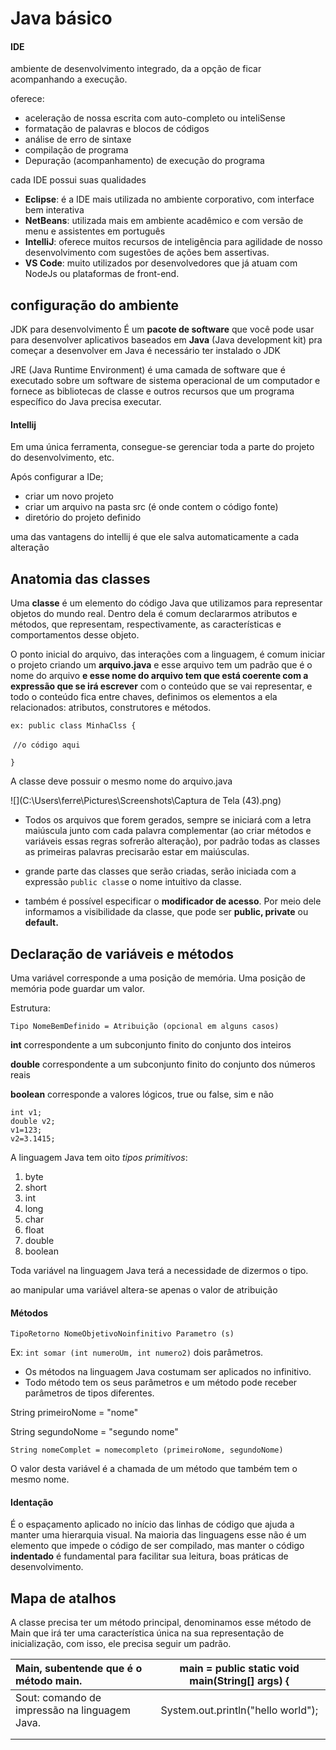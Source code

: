 # Java básico



#### IDE

ambiente de desenvolvimento integrado, da a opção de ficar acompanhando a execução.

oferece:

* aceleração de nossa escrita com auto-completo ou inteliSense
* formatação de palavras e blocos de códigos
* análise de erro de sintaxe
* compilação de programa
* Depuração (acompanhamento) de execução do programa

cada IDE possui suas qualidades

* **Eclipse**: é a IDE mais utilizada no ambiente corporativo, com interface bem interativa
* **NetBeans**: utilizada mais em ambiente acadêmico e com versão de menu e assistentes em português
* **IntelliJ**:  oferece muitos recursos de inteligência para agilidade de nosso desenvolvimento com sugestões de ações bem assertivas.  
* **VS Code**: muito utilizados por desenvolvedores que já atuam com NodeJs ou plataformas de front-end. 

## configuração do ambiente

JDK para desenvolvimento É um **pacote de software** que você pode usar para desenvolver aplicativos baseados em **Java** (Java development kit) pra começar a desenvolver em Java é necessário ter instalado o JDK

JRE (Java Runtime Environment) é uma camada de software que é executado sobre um software de sistema operacional de um computador e fornece as bibliotecas de classe e outros recursos que um programa específico do Java precisa executar.

#### Intellij

Em uma única ferramenta, consegue-se gerenciar toda a parte do projeto do desenvolvimento, etc.

 Após configurar a IDe;

* criar um novo projeto
* criar um arquivo na pasta src (é onde contem o código fonte)
* diretório do projeto definido

uma das vantagens do intellij é que ele salva automaticamente a cada alteração

## Anatomia das classes

Uma **classe** é um elemento do código Java que utilizamos para representar objetos do mundo real. Dentro dela é comum declararmos atributos e métodos, que representam, respectivamente, as características e comportamentos desse objeto.

O ponto inicial do arquivo, das interações com a linguagem, é comum iniciar o projeto criando um **arquivo.java** e esse arquivo tem um padrão que é o nome do arquivo **e esse nome do arquivo tem que está coerente com a expressão que se irá escrever** com o conteúdo que se vai representar, e todo o conteúdo fica entre chaves, definimos os elementos a ela relacionados: atributos, construtores e métodos. 

`ex: public class MinhaClss {`

​    `//o código aqui`

`}` 

A classe deve possuir o mesmo nome do arquivo.java

![](C:\Users\ferre\Pictures\Screenshots\Captura de Tela (43).png)

* Todos os arquivos que forem gerados, sempre se iniciará com a letra maiúscula junto com cada palavra complementar (ao criar métodos e variáveis essas regras sofrerão alteração), por padrão todas as classes as primeiras palavras precisarão estar em maiúsculas. 

* grande parte das classes que serão criadas, serão iniciada com a expressão `public class`e o nome intuitivo da classe. 

* também é possível especificar o **modificador de acesso**. Por meio dele informamos a visibilidade da classe, que pode ser **public, private** ou **default.** 

## Declaração de variáveis e métodos

Uma variável corresponde a uma posição de memória. Uma posição de memória pode guardar um valor.

Estrutura:

`Tipo NomeBemDefinido = Atribuição (opcional em alguns casos)`

**int** correspondente a um subconjunto finito do conjunto dos inteiros 

**double** correspondente a um subconjunto finito do conjunto dos números reais

**boolean** corresponde a valores lógicos, true ou false, sim e não



```
int v1;
double v2;
v1=123;
v2=3.1415;
```

A linguagem Java tem oito *tipos primitivos*:

1. byte
2. short
3. int
4. long
5. char
6. float
7. double
8. boolean

Toda variável na linguagem Java terá a necessidade de dizermos o tipo.

ao manipular uma variável altera-se apenas o valor de atribuição

#### Métodos

`TipoRetorno NomeObjetivoNoinfinitivo Parametro (s)`

Ex: `int somar (int numeroUm, int numero2)` dois parâmetros.

* Os métodos na linguagem Java costumam ser aplicados no infinitivo.
* Todo método tem os seus parâmetros e um método pode receber parâmetros de tipos diferentes.

 String primeiroNome = "nome"

String segundoNome = "segundo nome"



`String nomeComplet = nomecompleto (primeiroNome, segundoNome)`

O valor desta variável é  a chamada de um método que também tem o mesmo nome.

#### Identação 

É o espaçamento aplicado no início das linhas de código que ajuda a manter uma hierarquia visual. Na maioria das linguagens esse não é um elemento que impede o código de ser compilado, mas manter o código **indentado** é fundamental para facilitar sua leitura, boas práticas de desenvolvimento.

## Mapa de atalhos

A classe precisa ter um método principal, denominamos esse método de Main que irá ter uma característica única na sua representação de inicialização, com isso, ele precisa seguir um padrão.

| Main, subentende que é o método main.         | main = public static void main(String[] args) { |
| :-------------------------------------------- | :---------------------------------------------: |
| Sout: comando de impressão na linguagem Java. |       System.out.println("hello  world");       |
|                                               |                                                 |
|                                               |                                                 |







